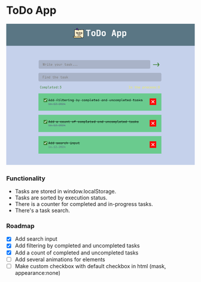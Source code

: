 # ToDo App

<div align="center">
  <img src="todo-app_preview.png" width="830">
</div>

### Functionality

- Tasks are stored in window.localStorage.
- Tasks are sorted by execution status.
- There is a counter for completed and in-progress tasks.
- There's a task search.

### Roadmap

- [x] Add search input
- [x] Add filtering by completed and uncompleted tasks
- [x] Add a count of completed and uncompleted tasks
- [ ] Add several animations for elements
- [ ] Make custom checkbox with default checkbox in html (mask, appearance:none)
